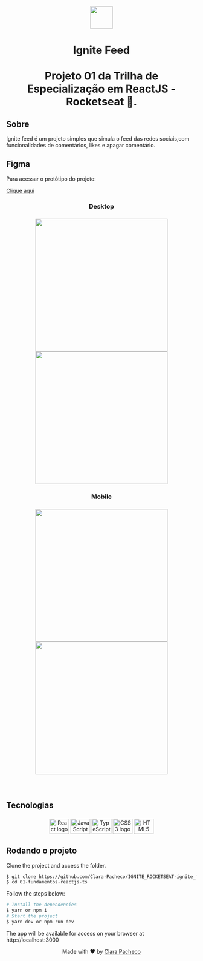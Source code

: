<div align="center">
  <img height="60" src="https://i.imgur.com/05Qqcra.png"  />
</div>

###

<h1 align="center">Ignite Feed<br><br>Projeto 01 da Trilha de Especialização em ReactJS - Rocketseat 🚀.</h1>

## Sobre

Ignite feed é um projeto simples que simula o feed das redes sociais,com funcionalidades de comentários, likes e apagar comentário.

## Figma

Para acessar o protótipo do projeto:

<a href="https://www.figma.com/file/U3Mhke6NEuJlG7ACx2UMj8/Ignite-Feed-(Community)?node-id=0-1&t=7kLbCw3RP7DLRCOY-0">Clique aqui</a>

###

<h3 align="center">Desktop</h3>

###

<div align="center">
  <img height="350" src="src/assets/preview01.png"  />
</div>

<div align="center">
  <img height="350" src="src/assets/preview02.png"  />
</div>

###

<h3 align="center">Mobile</h3>

###

<div align="center">
  <img height="350" src="src/assets/preview03.png"  />
</div>

<div align="center">
  <img height="350" src="src/assets/preview04.png"  />
</div>

###

<br clear="both">

<h2 align="left">Tecnologias</h2>

###

<div align="center">
  <img src="https://cdn.jsdelivr.net/gh/devicons/devicon/icons/react/react-original.svg" height="40" width="52" alt="React logo"  />
  <img src="https://cdn.jsdelivr.net/gh/devicons/devicon/icons/javascript/javascript-original.svg" height="40" width="52" alt="JavaScript logo"  />
  <img src="https://upload.wikimedia.org/wikipedia/commons/4/4c/Typescript_logo_2020.svg" height="40" width="52" alt="TypeScript logo"  />
  <img src="https://cdn.jsdelivr.net/gh/devicons/devicon/icons/css3/css3-original.svg" height="40" width="52" alt="CSS3 logo"  />
  <img src="https://cdn.jsdelivr.net/gh/devicons/devicon/icons/html5/html5-original.svg" height="40" width="52" alt="HTML5 logo"  />
</div>

###

## Rodando o projeto

Clone the project and access the folder.

```bash
$ git clone https://github.com/Clara-Pacheco/IGNITE_ROCKETSEAT-ignite_feed_typescript.git
$ cd 01-fundamentos-reactjs-ts
```

Follow the steps below:

```bash
# Install the dependencies
$ yarn or npm i
# Start the project
$ yarn dev or npm run dev
```

The app will be available for access on your browser at http://localhost:3000


<p align="center">Made with ❤ by <a href="https://github.com/Clara-Pacheco">Clara Pacheco </a></p>

